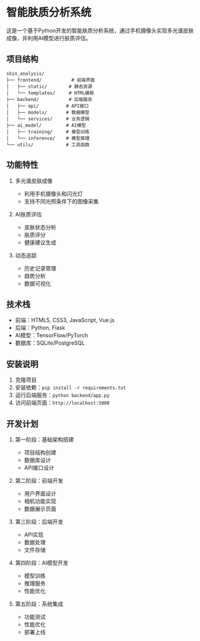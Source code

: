 # 智能肤质分析系统

这是一个基于Python开发的智能肤质分析系统，通过手机摄像头实现多光谱皮肤成像，并利用AI模型进行肤质评估。

## 项目结构

```
skin_analysis/
├── frontend/           # 前端界面
│   ├── static/        # 静态资源
│   └── templates/     # HTML模板
├── backend/           # 后端服务
│   ├── api/          # API接口
│   ├── models/       # 数据模型
│   └── services/     # 业务逻辑
├── ai_model/         # AI模型
│   ├── training/     # 模型训练
│   └── inference/    # 模型推理
└── utils/            # 工具函数
```

## 功能特性

1. 多光谱皮肤成像
   - 利用手机摄像头和闪光灯
   - 支持不同光照条件下的图像采集

2. AI肤质评估
   - 皮肤状态分析
   - 肤质评分
   - 健康建议生成

3. 动态追踪
   - 历史记录管理
   - 趋势分析
   - 数据可视化

## 技术栈

- 前端：HTML5, CSS3, JavaScript, Vue.js
- 后端：Python, Flask
- AI模型：TensorFlow/PyTorch
- 数据库：SQLite/PostgreSQL

## 安装说明

1. 克隆项目
2. 安装依赖：`pip install -r requirements.txt`
3. 运行后端服务：`python backend/app.py`
4. 访问前端页面：`http://localhost:5000`

## 开发计划

1. 第一阶段：基础架构搭建
   - 项目结构创建
   - 数据库设计
   - API接口设计

2. 第二阶段：前端开发
   - 用户界面设计
   - 相机功能实现
   - 数据展示页面

3. 第三阶段：后端开发
   - API实现
   - 数据处理
   - 文件存储

4. 第四阶段：AI模型开发
   - 模型训练
   - 推理服务
   - 性能优化

5. 第五阶段：系统集成
   - 功能测试
   - 性能优化
   - 部署上线 